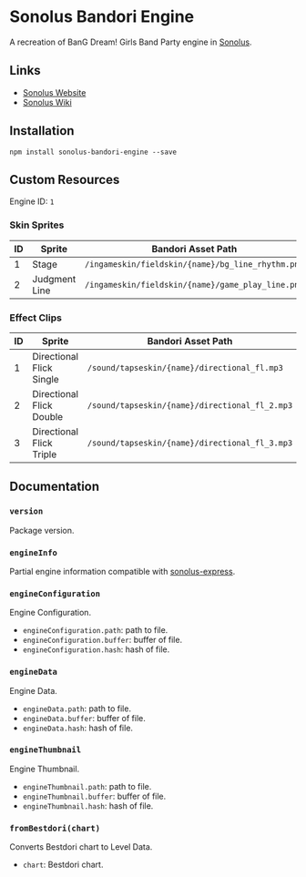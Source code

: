 # Sonolus Bandori Engine

A recreation of BanG Dream! Girls Band Party engine in [Sonolus](https://sonolus.com).

## Links

-   [Sonolus Website](https://sonolus.com)
-   [Sonolus Wiki](https://github.com/NonSpicyBurrito/sonolus-wiki)

## Installation

```
npm install sonolus-bandori-engine --save
```

## Custom Resources

Engine ID: `1`

### Skin Sprites

| ID  | Sprite        | Bandori Asset Path                                |
| --- | ------------- | ------------------------------------------------- |
| 1   | Stage         | `/ingameskin/fieldskin/{name}/bg_line_rhythm.png` |
| 2   | Judgment Line | `/ingameskin/fieldskin/{name}/game_play_line.png` |

### Effect Clips

| ID  | Sprite                   | Bandori Asset Path                             |
| --- | ------------------------ | ---------------------------------------------- |
| 1   | Directional Flick Single | `/sound/tapseskin/{name}/directional_fl.mp3`   |
| 2   | Directional Flick Double | `/sound/tapseskin/{name}/directional_fl_2.mp3` |
| 3   | Directional Flick Triple | `/sound/tapseskin/{name}/directional_fl_3.mp3` |

## Documentation

### `version`

Package version.

### `engineInfo`

Partial engine information compatible with [sonolus-express](https://github.com/NonSpicyBurrito/sonolus-express).

### `engineConfiguration`

Engine Configuration.

-   `engineConfiguration.path`: path to file.
-   `engineConfiguration.buffer`: buffer of file.
-   `engineConfiguration.hash`: hash of file.

### `engineData`

Engine Data.

-   `engineData.path`: path to file.
-   `engineData.buffer`: buffer of file.
-   `engineData.hash`: hash of file.

### `engineThumbnail`

Engine Thumbnail.

-   `engineThumbnail.path`: path to file.
-   `engineThumbnail.buffer`: buffer of file.
-   `engineThumbnail.hash`: hash of file.

### `fromBestdori(chart)`

Converts Bestdori chart to Level Data.

-   `chart`: Bestdori chart.
